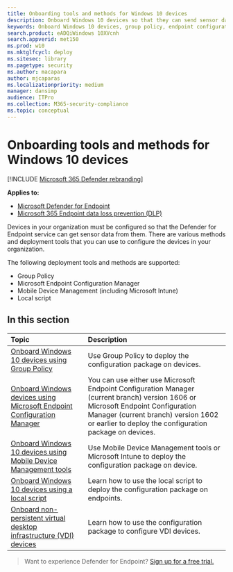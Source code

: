 ```yaml
---
title: Onboarding tools and methods for Windows 10 devices
description: Onboard Windows 10 devices so that they can send sensor data to the Microsoft Defender ATP sensor
keywords: Onboard Windows 10 devices, group policy, endpoint configuration manager, mobile device management, local script, gp, sccm, mdm, intune
search.product: eADQiWindows 10XVcnh
search.appverid: met150
ms.prod: w10
ms.mktglfcycl: deploy
ms.sitesec: library
ms.pagetype: security
ms.author: macapara
author: mjcaparas
ms.localizationpriority: medium
manager: dansimp
audience: ITPro
ms.collection: M365-security-compliance 
ms.topic: conceptual
---
```


# Onboarding tools and methods for Windows 10 devices

[!INCLUDE [Microsoft 365 Defender rebranding](../../includes/microsoft-defender.md)]


**Applies to:**


- [Microsoft Defender for Endpoint](https://go.microsoft.com/fwlink/p/?linkid=2146631)
- [Microsoft 365 Endpoint data loss prevention (DLP)](/microsoft-365/compliance/endpoint-dlp-learn-about)

Devices in your organization must be configured so that the Defender for Endpoint service can get sensor data from them. There are various methods and deployment tools that you can use to configure the devices in your organization.

The following deployment tools and methods are supported:

- Group Policy
- Microsoft Endpoint Configuration Manager
- Mobile Device Management (including Microsoft Intune)
- Local script

## In this section
Topic | Description
:---|:---
[Onboard Windows 10 devices using Group Policy](configure-endpoints-gp.md) | Use Group Policy to deploy the configuration package on devices.
[Onboard Windows devices using Microsoft Endpoint Configuration Manager](configure-endpoints-sccm.md) | You can use either use Microsoft Endpoint Configuration Manager (current branch) version 1606 or Microsoft Endpoint Configuration Manager (current branch) version 1602 or earlier to deploy the configuration package on devices.
[Onboard Windows 10 devices using Mobile Device Management tools](configure-endpoints-mdm.md) | Use Mobile Device Management tools or Microsoft Intune to deploy the configuration package on device.
[Onboard Windows 10 devices using a local script](configure-endpoints-script.md) | Learn how to use the local script to deploy the configuration package on endpoints.
[Onboard non-persistent virtual desktop infrastructure (VDI) devices](configure-endpoints-vdi.md) | Learn how to use the configuration package to configure VDI devices.


>Want to experience Defender for Endpoint? [Sign up for a free trial.](https://www.microsoft.com/microsoft-365/windows/microsoft-defender-atp?ocid=docs-wdatp-configureendpoints-belowfoldlink)
